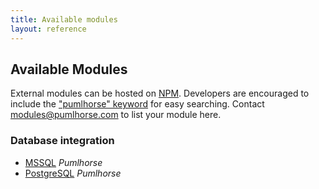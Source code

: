 ```yaml
---
title: Available modules
layout: reference
---
```


## Available Modules

External modules can be hosted on [NPM](https://www.npmjs.com). Developers are encouraged to include the 
["pumlhorse" keyword](https://www.npmjs.com/browse/keyword/pumlhorse) for easy searching. Contact 
[modules@pumlhorse.com](mailto:modules@pumlhorse.com) to list your module here.

### Database integration

* [MSSQL](https://www.npmjs.com/package/pumlhorse-mssql) _Pumlhorse_
* [PostgreSQL](https://www.npmjs.com/package/pumlhorse-postgres) _Pumlhorse_